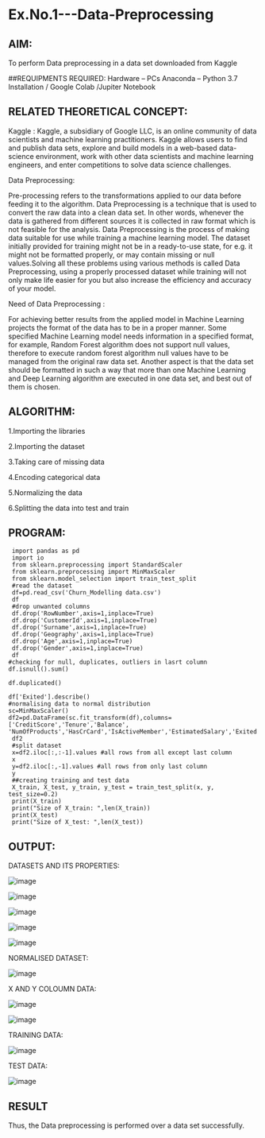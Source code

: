 # Ex.No.1---Data-Preprocessing
## AIM:

To perform Data preprocessing in a data set downloaded from Kaggle

##REQUIPMENTS REQUIRED:
Hardware – PCs
Anaconda – Python 3.7 Installation / Google Colab /Jupiter Notebook

## RELATED THEORETICAL CONCEPT:

Kaggle :
Kaggle, a subsidiary of Google LLC, is an online community of data scientists and machine learning practitioners. Kaggle allows users to find and publish data sets, explore and build models in a web-based data-science environment, work with other data scientists and machine learning engineers, and enter competitions to solve data science challenges.

Data Preprocessing:

Pre-processing refers to the transformations applied to our data before feeding it to the algorithm. Data Preprocessing is a technique that is used to convert the raw data into a clean data set. In other words, whenever the data is gathered from different sources it is collected in raw format which is not feasible for the analysis.
Data Preprocessing is the process of making data suitable for use while training a machine learning model. The dataset initially provided for training might not be in a ready-to-use state, for e.g. it might not be formatted properly, or may contain missing or null values.Solving all these problems using various methods is called Data Preprocessing, using a properly processed dataset while training will not only make life easier for you but also increase the efficiency and accuracy of your model.

Need of Data Preprocessing :

For achieving better results from the applied model in Machine Learning projects the format of the data has to be in a proper manner. Some specified Machine Learning model needs information in a specified format, for example, Random Forest algorithm does not support null values, therefore to execute random forest algorithm null values have to be managed from the original raw data set.
Another aspect is that the data set should be formatted in such a way that more than one Machine Learning and Deep Learning algorithm are executed in one data set, and best out of them is chosen.


## ALGORITHM:

1.Importing the libraries

2.Importing the dataset

3.Taking care of missing data

4.Encoding categorical data

5.Normalizing the data

6.Splitting the data into test and train

## PROGRAM:
     import pandas as pd
     import io
     from sklearn.preprocessing import StandardScaler
     from sklearn.preprocessing import MinMaxScaler
     from sklearn.model_selection import train_test_split
     #read the dataset
     df=pd.read_csv('Churn_Modelling data.csv')
     df
     #drop unwanted columns
     df.drop('RowNumber',axis=1,inplace=True)
     df.drop('CustomerId',axis=1,inplace=True)
     df.drop('Surname',axis=1,inplace=True)
     df.drop('Geography',axis=1,inplace=True)
     df.drop('Age',axis=1,inplace=True)
     df.drop('Gender',axis=1,inplace=True)
     df
    #checking for null, duplicates, outliers in lasrt column
    df.isnull().sum()

    df.duplicated()

    df['Exited'].describe()
    #normalising data to normal distribution
    sc=MinMaxScaler()
    df2=pd.DataFrame(sc.fit_transform(df),columns=['CreditScore','Tenure','Balance',
    'NumOfProducts','HasCrCard','IsActiveMember','EstimatedSalary','Exited'])
     df2
     #split dataset
     x=df2.iloc[:,:-1].values #all rows from all except last column
     x
     y=df2.iloc[:,-1].values #all rows from only last column
     y
     ##creating training and test data
     X_train, X_test, y_train, y_test = train_test_split(x, y, test_size=0.2)
     print(X_train)
     print("Size of X_train: ",len(X_train))
     print(X_test)
     print("Size of X_test: ",len(X_test))
     
## OUTPUT:

DATASETS AND ITS PROPERTIES:

![image](https://github.com/MUKESHPARTHASARATHY/Ex.No.1---Data-Preprocessing/assets/119393818/4ad81ba6-1687-420f-b821-8b23852ce90f)

![image](https://github.com/MUKESHPARTHASARATHY/Ex.No.1---Data-Preprocessing/assets/119393818/f109cbd6-cbb3-4c4b-95fd-231de3a04d66)

![image](https://github.com/MUKESHPARTHASARATHY/Ex.No.1---Data-Preprocessing/assets/119393818/ad135685-2d3d-4727-8790-98b0cdd9c8b8)

![image](https://github.com/MUKESHPARTHASARATHY/Ex.No.1---Data-Preprocessing/assets/119393818/08a57ba8-a900-42e1-b9ec-131459313485)

![image](https://github.com/MUKESHPARTHASARATHY/Ex.No.1---Data-Preprocessing/assets/119393818/62f29f40-68f1-4b44-8874-32310fb300fd)

NORMALISED DATASET:

![image](https://github.com/MUKESHPARTHASARATHY/Ex.No.1---Data-Preprocessing/assets/119393818/5d8d2d65-1572-4c62-8507-085fae550361)

X AND Y COLOUMN DATA:

![image](https://github.com/MUKESHPARTHASARATHY/Ex.No.1---Data-Preprocessing/assets/119393818/8468dee9-a151-410c-8026-5ac73b5bcc69)

![image](https://github.com/MUKESHPARTHASARATHY/Ex.No.1---Data-Preprocessing/assets/119393818/97bc7a97-abc6-4d12-9907-fdf8eb2daa6f)

TRAINING DATA:

![image](https://github.com/MUKESHPARTHASARATHY/Ex.No.1---Data-Preprocessing/assets/119393818/ce13e36e-c9ac-41e9-898d-956fa7c8947c)

TEST DATA:

![image](https://github.com/MUKESHPARTHASARATHY/Ex.No.1---Data-Preprocessing/assets/119393818/e802f748-bde5-4f78-b6f1-281760d58495)


## RESULT

Thus, the Data preprocessing is performed over a data set successfully.
